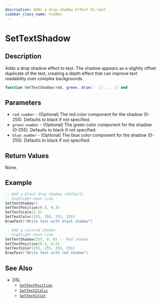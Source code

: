 ```yaml
---
description: Adds a drop shadow effect to text.
sidebar_class_name: hidden
---
```


# SetTextShadow

## Description

Adds a drop shadow effect to text. The shadow appears as a slightly offset duplicate of the text, creating a depth effect that can improve text readability over complex backgrounds.

```lua
function SetTextShadow(red, green, blue) --[[ ... ]] end
```

## Parameters

- `red`: _`number`_ - (Optional) The red color component for the shadow (0-255). Defaults to black if not specified.
- `green`: _`number`_ - (Optional) The green color component for the shadow (0-255). Defaults to black if not specified.
- `blue`: _`number`_ - (Optional) The blue color component for the shadow (0-255). Defaults to black if not specified.

## Return Values

None.

## Example

```lua
-- Add a black drop shadow (default)
-- highlight-next-line
SetTextShadow()
SetTextPosition(0.5, 0.3)
SetTextScale(1.5)
SetTextColor(255, 255, 255, 255)
DrawText("White text with black shadow")

-- Add a colored shadow
-- highlight-next-line
SetTextShadow(255, 0, 0) -- Red shadow
SetTextPosition(0.5, 0.5)
SetTextColor(255, 255, 255, 255)
DrawText("White text with red shadow")
```

## See Also

- DSL
  - [`SetTextPosition`](./SetTextPosition)
  - [`SetTextItalic`](./SetTextItalic)
  - [`SetTextColor`](./SetTextColor)
